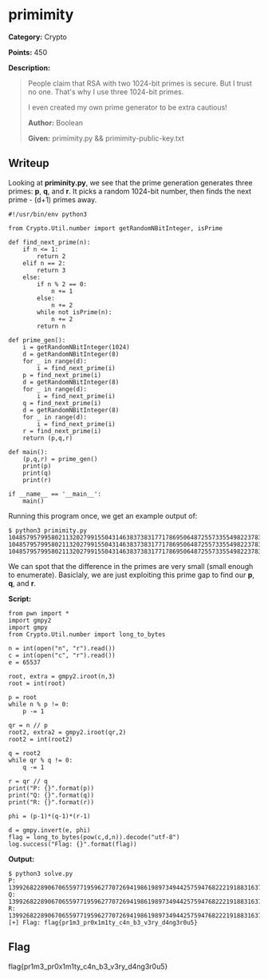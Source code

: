 # primimity
**Category:** Crypto

**Points:** 450

**Description:**
> People claim that RSA with two 1024-bit primes is secure. But I trust no one.
That's why I use three 1024-bit primes.
>
> I even created my own prime generator to be extra cautious!
>
> **Author:** Boolean
>
> **Given:** primimity.py && primimity-public-key.txt

## Writeup
Looking at **priminity.py**, we see that the prime generation generates three
primes: **p**, **q**, and **r**. It picks a random 1024-bit number, then finds
the next prime - (d+1) primes away.
```
#!/usr/bin/env python3

from Crypto.Util.number import getRandomNBitInteger, isPrime

def find_next_prime(n):
    if n <= 1:
        return 2
    elif n == 2:
        return 3
    else:
        if n % 2 == 0:
            n += 1
        else:
            n += 2
        while not isPrime(n):
            n += 2
        return n

def prime_gen():
    i = getRandomNBitInteger(1024)
    d = getRandomNBitInteger(8)
    for _ in range(d):
        i = find_next_prime(i)
    p = find_next_prime(i)
    d = getRandomNBitInteger(8)
    for _ in range(d):
        i = find_next_prime(i)
    q = find_next_prime(i)
    d = getRandomNBitInteger(8)
    for _ in range(d):
        i = find_next_prime(i)
    r = find_next_prime(i)
    return (p,q,r)

def main():
    (p,q,r) = prime_gen()
    print(p)
    print(q)
    print(r)

if __name__ == '__main__':
    main()
```

Running this program once, we get an example output of:
```
$ python3 primimity.py
104857957995802113202799155043146383738317717869506487255733554982237834412439876073175028008556725572257508977034962752889399455584848024999705402597044673244677421623166376772490220536819588049922242374474030586464211019488836847121605902635938292012081202316987359553541112952345050585956025016297736305427
104857957995802113202799155043146383738317717869506487255733554982237834412439876073175028008556725572257508977034962752889399455584848024999705402597044673244677421623166376772490220536819588049922242374474030586464211019488836847121605902635938292012081202316987359553541112952345050585956025016297736436659
104857957995802113202799155043146383738317717869506487255733554982237834412439876073175028008556725572257508977034962752889399455584848024999705402597044673244677421623166376772490220536819588049922242374474030586464211019488836847121605902635938292012081202316987359553541112952345050585956025016297736606427
```

We can spot that the difference in the primes are very small (small enough to
enumerate). Basiclaly, we are just exploiting this prime gap to find our
**p**, **q**, and **r**.

**Script:**
```
from pwn import *
import gmpy2
import gmpy
from Crypto.Util.number import long_to_bytes

n = int(open("n", "r").read())
c = int(open("c", "r").read())
e = 65537

root, extra = gmpy2.iroot(n,3)
root = int(root)

p = root
while n % p != 0:
    p -= 1

qr = n // p
root2, extra2 = gmpy2.iroot(qr,2)
root2 = int(root2)

q = root2
while qr % q != 0:
    q -= 1

r = qr // q
print("P: {}".format(p))
print("Q: {}".format(q))
print("R: {}".format(r))

phi = (p-1)*(q-1)*(r-1)

d = gmpy.invert(e, phi)
flag = long_to_bytes(pow(c,d,n)).decode("utf-8")
log.success("Flag: {}".format(flag))
```

**Output:**
```
$ python3 solve.py
P: 139926822890670655977195962770726941986198973494425759476822219188316377933161673759394901805855617939978281385708941597117531007973713846772205166659227214187622925135931456526921198848312215276630974951050306344412865900075089120689559331322162952820292429725303619113876104177529039691490258588465409208581
Q: 139926822890670655977195962770726941986198973494425759476822219188316377933161673759394901805855617939978281385708941597117531007973713846772205166659227214187622925135931456526921198848312215276630974951050306344412865900075089120689559331322162952820292429725303619113876104177529039691490258588465409397803
R: 139926822890670655977195962770726941986198973494425759476822219188316377933161673759394901805855617939978281385708941597117531007973713846772205166659227214187622925135931456526921198848312215276630974951050306344412865900075089120689559331322162952820292429725303619113876104177529039691490258588465409494847
[+] Flag: flag{pr1m3_pr0x1m1ty_c4n_b3_v3ry_d4ng3r0u5}
```

## Flag
flag{pr1m3_pr0x1m1ty_c4n_b3_v3ry_d4ng3r0u5}
